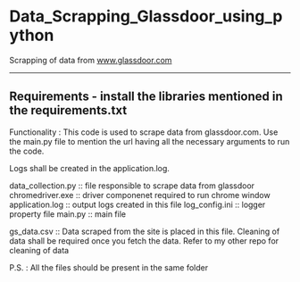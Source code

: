 # Data_Scrapping_Glassdoor_using_python
Scrapping of data from www.glassdoor.com

----------------------------------------------------------------------
Requirements - install the libraries mentioned in the requirements.txt
----------------------------------------------------------------------

Functionality :
  This code is used to scrape data from glassdoor.com. Use the main.py file to mention the url having all the necessary arguments to run the code. 
  
 Logs shall be created in the application.log. 
 
 data_collection.py :: file responsible to scrape data from glassdoor
 chromedriver.exe :: driver componenet required to run chrome window
 application.log :: output logs created in this file
 log_config.ini :: logger property file
 main.py :: main file
 
 gs_data.csv :: Data scraped from the site is placed in this file. Cleaning of data shall be required once you fetch the data. Refer to my other repo for cleaning of data
  
P.S. : All the files should be present in the same folder
